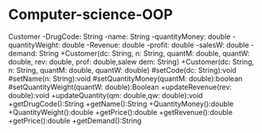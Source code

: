 Computer-science-OOP
===============
Customer
-DrugCode: String
-name: String
-quantityMoney: double
-quantityWeight: double
-Revenue: double
-profit: double
-salesW: double
-demand: String
+Customer(dc: String, n: String, quantM: double, quantW: double,
	 rev: double, prof: double,salew dem: String)
+Customer(dc: String, n: String, quantM: double, quantW: double)
#setCode(dc: String):void
#setName(n: String):void
#setQuantityMoney(quantM: double):boolean
#setQuantityWeight(quantW: double):Boolean
+updateRevenue(rev: double):void
+updateQuantity(qm: double,qw: double):void
+getDrugCode():String 
+getName():String
+QuantityMoney():double
+QuantityWeight():double
+getPrice():double
+getRevenue():double
+getPrice():double
+getDemand():String
